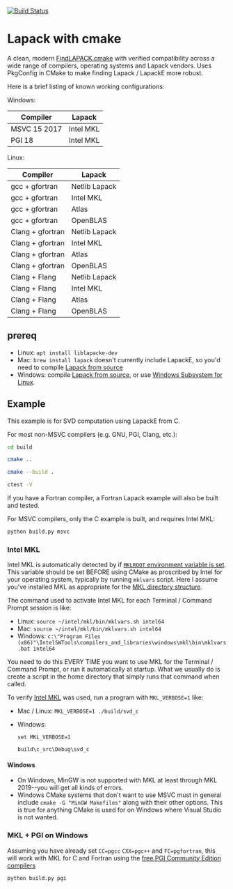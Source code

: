 [![Build Status](https://travis-ci.com/scivision/lapack-cmake.svg?branch=master)](https://travis-ci.com/scivision/lapack-cmake)

# Lapack with cmake

A clean, modern
[FindLAPACK.cmake](./cmake/Modules/FindLAPACK.cmake)
with verified compatibility across a wide range of compilers, operating systems and Lapack vendors.
Uses PkgConfig in CMake to make finding Lapack / LapackE more robust.

Here is a brief listing of known working configurations:

Windows:

Compiler | Lapack
---------|-------
MSVC 15 2017 | Intel MKL
PGI 18 | Intel MKL


Linux:

Compiler | Lapack
---------|-------
gcc + gfortran | Netlib Lapack
gcc + gfortran | Intel MKL
gcc + gfortran | Atlas
gcc + gfortran | OpenBLAS
Clang + gfortran  | Netlib Lapack
Clang + gfortran  | Intel MKL
Clang + gfortran  | Atlas
Clang + gfortran  | OpenBLAS
Clang + Flang | Netlib Lapack
Clang + Flang | Intel MKL
Clang + Flang | Atlas
Clang + Flang  | OpenBLAS


## prereq

* Linux: `apt install liblapacke-dev`
* Mac: `brew install lapack` doesn't currently include LapackE, so you'd need to compile [Lapack from source](https://github.com/Reference-LAPACK/lapack)
* Windows: compile [Lapack from source](https://github.com/Reference-LAPACK/lapack), or use [Windows Subsystem for Linux](https://docs.microsoft.com/en-us/windows/wsl/install-win10).


## Example

This example is for SVD computation using LapackE from C.

For most non-MSVC compilers (e.g. GNU, PGI, Clang, etc.):

```sh
cd build

cmake ..

cmake --build .

ctest -V
```

If you have a Fortran compiler, a Fortran Lapack example will also be built and tested.


For MSVC compilers, only the C example is built, and requires Intel MKL:

```sh
python build.py msvc
```


### Intel MKL

Intel MKL is automatically detected by if
[`MKLROOT` environment variable is set](https://software.intel.com/en-us/mkl-windows-developer-guide-checking-your-installation).
This variable should be set BEFORE using CMake as proscribed by Intel for your operating system, typically by running `mklvars` script.
Here I assume you've installed MKL as appropriate for the
[MKL directory structure](https://software.intel.com/en-us/mkl-windows-developer-guide-high-level-directory-structure).

The command used to activate Intel MKL for each Terminal / Command Prompt session is like:

* Linux: `source ~/intel/mkl/bin/mklvars.sh intel64`
* Mac: `source ~/intel/mkl/bin/mklvars.sh intel64`
* Windows: `c:\"Program Files (x86)"\IntelSWTools\compilers_and_libraries\windows\mkl\bin\mklvars.bat intel64`

You need to do this EVERY TIME you want to use MKL for the Terminal / Command Prompt, or run it automatically at startup.
What we usually do is create a script in the home directory that simply runs that command when called.

To verify
[Intel MKL](https://software.intel.com/en-us/mkl)
was used, run a program with `MKL_VERBOSE=1` like:

* Mac / Linux: `MKL_VERBOSE=1 ./build/svd_c`
* Windows:

    ```posh
    set MKL_VERBOSE=1

    build\c_src\Debug\svd_c
    ```

#### Windows

* On Windows, MinGW is not supported with MKL at least through MKL 2019--you will get all kinds of errors.
* Windows CMake systems that don't want to use MSVC must in general include `cmake -G "MinGW Makefiles"` along with their other options.
  This is true for anything CMake is used for on Windows where Visual Studio is not wanted.

### MKL + PGI on Windows

Assuming you have already set `CC=pgcc` `CXX=pgc++` and `FC=pgfortran`, this will work with MKL for C and Fortran using the
[free PGI Community Edition compilers](https://www.scivision.dev/install-pgi-free-compiler/)

```sh
python build.py pgi
```


